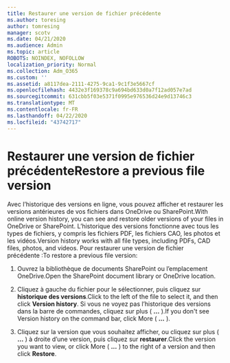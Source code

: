```yaml
---
title: Restaurer une version de fichier précédente
ms.author: toresing
author: tomresing
manager: scotv
ms.date: 04/21/2020
ms.audience: Admin
ms.topic: article
ROBOTS: NOINDEX, NOFOLLOW
localization_priority: Normal
ms.collection: Adm_O365
ms.custom: ''
ms.assetid: a8117dea-2111-4275-9ca1-9c1f3e5667cf
ms.openlocfilehash: 4432e3f169378c9a694bd633d0a7f12ad057e7ad
ms.sourcegitcommit: 631cbb5f03e5371f0995e976536d24e9d13746c3
ms.translationtype: MT
ms.contentlocale: fr-FR
ms.lasthandoff: 04/22/2020
ms.locfileid: "43742717"
---
```

# <a name="restore-a-previous-file-version"></a><span data-ttu-id="38ce7-102">Restaurer une version de fichier précédente</span><span class="sxs-lookup"><span data-stu-id="38ce7-102">Restore a previous file version</span></span>

<span data-ttu-id="38ce7-103">Avec l’historique des versions en ligne, vous pouvez afficher et restaurer les versions antérieures de vos fichiers dans OneDrive ou SharePoint.</span><span class="sxs-lookup"><span data-stu-id="38ce7-103">With online version history, you can see and restore older versions of your files in OneDrive or SharePoint.</span></span> <span data-ttu-id="38ce7-104">L’historique des versions fonctionne avec tous les types de fichiers, y compris les fichiers PDF, les fichiers CAO, les photos et les vidéos.</span><span class="sxs-lookup"><span data-stu-id="38ce7-104">Version history works with all file types, including PDFs, CAD files, photos, and videos.</span></span> <span data-ttu-id="38ce7-105">Pour restaurer une version de fichier précédente :</span><span class="sxs-lookup"><span data-stu-id="38ce7-105">To restore a previous file version:</span></span>
  
1. <span data-ttu-id="38ce7-106">Ouvrez la bibliothèque de documents SharePoint ou l’emplacement OneDrive.</span><span class="sxs-lookup"><span data-stu-id="38ce7-106">Open the SharePoint document library or OneDrive location.</span></span>
    
2. <span data-ttu-id="38ce7-107">Cliquez à gauche du fichier pour le sélectionner, puis cliquez sur **historique des versions**.</span><span class="sxs-lookup"><span data-stu-id="38ce7-107">Click to the left of the file to select it, and then click **Version history**.</span></span> <span data-ttu-id="38ce7-108">Si vous ne voyez pas l’historique des versions dans la barre de commandes, cliquez sur plus ( **...** ).</span><span class="sxs-lookup"><span data-stu-id="38ce7-108">If you don't see Version history on the command bar, click More ( **...** ).</span></span> 
    
3. <span data-ttu-id="38ce7-109">Cliquez sur la version que vous souhaitez afficher, ou cliquez sur plus ( **...** ) à droite d’une version, puis cliquez sur **restaurer**.</span><span class="sxs-lookup"><span data-stu-id="38ce7-109">Click the version you want to view, or click More ( **...** ) to the right of a version and then click **Restore**.</span></span>
    

